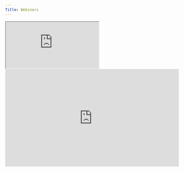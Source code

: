 ```yaml
---
Title: Webinars
---
```


<div class="embed-responsive embed-responsive-16by9">
  <iframe class="embed-responsive-item" src="https://www.youtube.com/watch?v=XGCTtDgNty4" allowfullscreen></iframe>
</div>

<iframe width="560" height="315" src="https://www.youtube.com/watch?v=XGCTtDgNty4" frameborder="0" allow="accelerometer; autoplay; encrypted-media; gyroscope; picture-in-picture" allowfullscreen></iframe>
